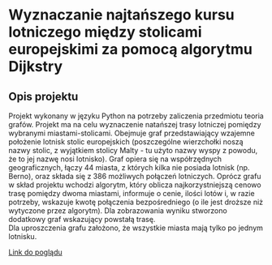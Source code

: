 # Wyznaczanie najtańszego kursu lotniczego między stolicami europejskimi za pomocą algorytmu Dijkstry

## Opis projektu
Projekt wykonany w języku Python na potrzeby zaliczenia przedmiotu teoria grafów. Projekt ma na celu wyznaczenie natańszej trasy lotniczej pomiędzy wybranymi miastami-stolicami. Obejmuje graf przedstawiający wzajemne położenie lotnisk stolic europejskich (poszczególne wierzchołki noszą nazwy stolic, z wyjątkiem stolicy Malty - tu użyto nazwy wyspy z powodu, że to jej nazwę nosi lotnisko). Graf opiera się na współrzędnych geograficznych, łączy 44 miasta, z których kilka nie posiada lotnisk (np. Berno), oraz składa się z 386 możliwych połączeń lotniczych. Oprócz grafu w skład projektu wchodzi algorytm, który oblicza najkorzystniejszą cenowo trasę pomiędzy dwoma miastami, informuje o cenie, ilości lotów i, w razie potrzeby, wskazuje kwotę połączenia bezpośredniego (o ile jest droższe niż wytyczone przez algorytm). Dla zobrazowania wyniku stworzono dodatkowy graf wskazujący powstałą trasę.<br>
Dla uproszczenia grafu założono, że wszystkie miasta mają tylko po jednym lotnisku.

[Link do poglądu](https://nbviewer.jupyter.org/github/KWolanin/Grafy-Python/blob/master/Projekt%20zaliczeniowy%2C%20Katarzyna%20Wolanin%20%283%29.ipynb)
